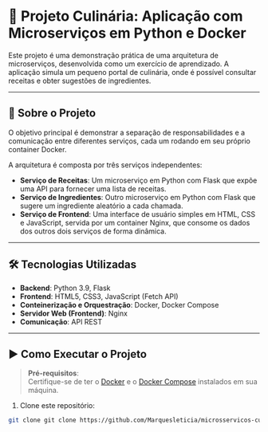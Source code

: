 # 🍲 Projeto Culinária: Aplicação com Microserviços em Python e Docker

Este projeto é uma demonstração prática de uma arquitetura de microserviços, desenvolvida como um exercício de aprendizado. A aplicação simula um pequeno portal de culinária, onde é possível consultar receitas e obter sugestões de ingredientes.

---

## 🚀 Sobre o Projeto

O objetivo principal é demonstrar a separação de responsabilidades e a comunicação entre diferentes serviços, cada um rodando em seu próprio container Docker.

A arquitetura é composta por três serviços independentes:

- **Serviço de Receitas**: Um microserviço em Python com Flask que expõe uma API para fornecer uma lista de receitas.
- **Serviço de Ingredientes**: Outro microserviço em Python com Flask que sugere um ingrediente aleatório a cada chamada.
- **Serviço de Frontend**: Uma interface de usuário simples em HTML, CSS e JavaScript, servida por um container Nginx, que consome os dados dos outros dois serviços de forma dinâmica.

---

## 🛠️ Tecnologias Utilizadas

- **Backend**: Python 3.9, Flask  
- **Frontend**: HTML5, CSS3, JavaScript (Fetch API)  
- **Conteinerização e Orquestração**: Docker, Docker Compose  
- **Servidor Web (Frontend)**: Nginx  
- **Comunicação**: API REST  

---

## ▶️ Como Executar o Projeto

> **Pré-requisitos**:  
> Certifique-se de ter o [Docker](https://www.docker.com/) e o [Docker Compose](https://docs.docker.com/compose/) instalados em sua máquina.

1. Clone este repositório:

```bash
git clone git clone https://github.com/Marquesleticia/microsservicos-culinaria.git
